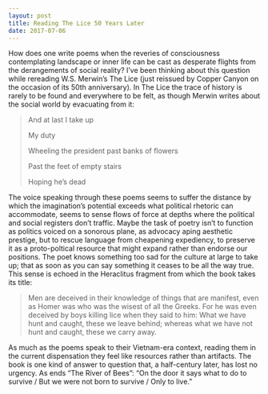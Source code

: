 ```yaml
---
layout: post
title: Reading The Lice 50 Years Later
date: 2017-07-06
---
```



How does one write poems when the reveries of consciousness contemplating landscape or inner life can be cast as desperate flights from the derangements of social reality? I’ve been thinking about this question while rereading W.S. Merwin’s The Lice (just reissued by Copper Canyon on the occasion of its 50th anniversary). In The Lice the trace of history is rarely to be found and everywhere to be felt, as though Merwin writes about the social world by evacuating from it: 

> And at last I take up
> 
> My duty 
> 
> 
> Wheeling the president past banks of flowers
> 
> Past the feet of empty stairs 
> 
> Hoping he’s dead

The voice speaking through these poems seems to suffer the distance by which the imagination’s potential exceeds what political rhetoric can accommodate, seems to sense flows of force at depths where the political and social registers don’t traffic. Maybe the task of poetry isn’t to function as politics voiced on a sonorous plane, as advocacy aping aesthetic prestige, but to rescue language from cheapening expediency, to preserve it as a proto-poltical resource that might expand rather than endorse our positions. The poet knows something too sad for the culture at large to take up; that as soon as you can say something it ceases to be all the way true. This sense is echoed in the Heraclitus fragment from which the book takes its title:

> Men are deceived in their knowledge of things that are manifest, even as Homer was who was the wisest of all the Greeks. For he was even deceived by boys killing lice when they said to him: What we have hunt and caught, these we leave behind; whereas what we have not hunt and caught, these we carry away.

As much as the poems speak to their Vietnam-era context, reading them in the current dispensation they feel like resources rather than artifacts. The book is one kind of answer to question that, a half-century later, has lost no urgency. As ends “The River of Bees”: “On the door it says what to do to survive / But we were not born to survive / Only to live.”
